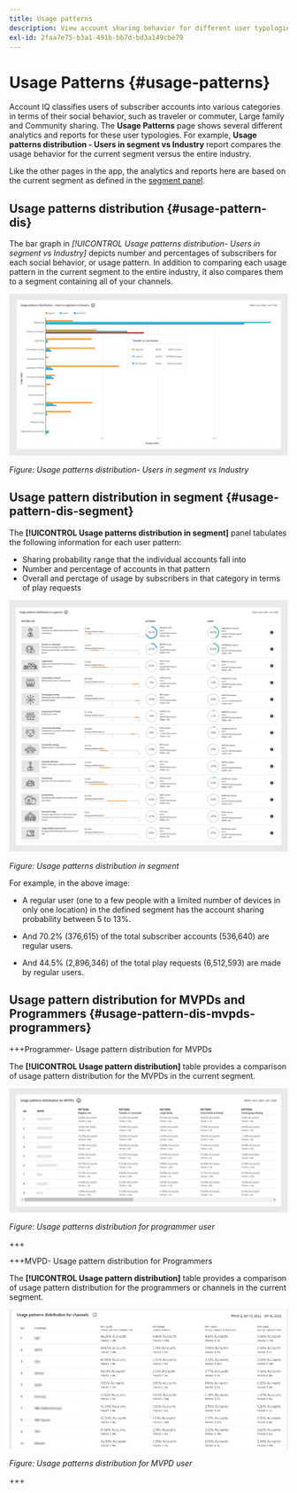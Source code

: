 ```yaml
---
title: Usage patterns
description: View account sharing behavior for different user typologies.
exl-id: 2faa7e75-b3a1-491b-bb7d-bd3a149cbe79
---
```

# Usage Patterns {#usage-patterns}

Account IQ classifies users of subscriber accounts into various categories in terms of their social behavior, such as traveler or commuter, Large family and Community sharing. The **Usage Patterns** page shows several different analytics and reports for these user typologies. For example, **Usage patterns distribution - Users in segment vs Industry** report compares the usage behavior for the current segment versus the entire industry.

Like the other pages in the app, the analytics and reports here are based on the current segment as defined in the [segment panel](/help/accountiq/segments-timeinterval.md).

## Usage patterns distribution {#usage-pattern-dis}

The bar graph in *[!UICONTROL *Usage patterns distribution- Users in segment vs Industry]** depicts number and percentages of subscribers for each social behavior, or usage pattern. In addition to comparing each usage pattern in the current segment to the entire industry, it also compares them to a segment containing all of your channels.

![](assets/segment-users-industry.png)

*Figure: Usage patterns distribution- Users in segment vs Industry* 

## Usage pattern distribution in segment {#usage-pattern-dis-segment}

The **[!UICONTROL Usage patterns distribution in segment]** panel tabulates the following information for each user pattern:

* Sharing probability range that the individual accounts fall into
* Number and percentage of accounts in that pattern
* Overall and perctage of usage by subscribers in that category in terms of play requests

![](assets/usage-pattern-segmentwise.png)

*Figure: Usage patterns distribution in segment* 

For example, in the above image:

* A regular user (one to a few people with a limited number of devices in only one location) in the defined segment has the account sharing probability between 5 to 13%.

* And 70.2% (376,615) of the total subscriber accounts (536,640) are regular users.

* And 44.5% (2,896,346) of the total play requests (6,512,593) are made by regular users.

## Usage pattern distribution for MVPDs and Programmers {#usage-pattern-dis-mvpds-programmers}

+++Programmer- Usage pattern distribution for MVPDs 

The **[!UICONTROL Usage pattern distribution]** table provides a comparison of usage pattern distribution for the MVPDs in the current segment.

![](assets/usage-patterns-mvpdwise.png)

*Figure: Usage patterns distribution for programmer user* 

+++

+++MVPD- Usage pattern distribution for Programmers 

The **[!UICONTROL Usage pattern distribution]** table provides a comparison of usage pattern distribution for the programmers or channels in the current segment.

![](assets/usage-patterns-programmerwise.png)

*Figure: Usage patterns distribution for MVPD user* 

+++
